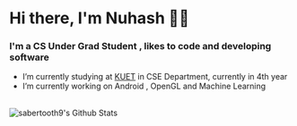 # Hi there, I'm Nuhash 👋👋

### I'm a CS Under Grad Student , likes to code and developing software

- I’m currently studying at [KUET](http://www.kuet.ac.bd/) in CSE Department, currently in 4th year
- I’m currently working on Android , OpenGL and Machine Learning

<br />

<img align="left" alt="sabertooth9's Github Stats" src="https://github-readme-stats.vercel.app/api?username=sabertooth9&show_icons=true" />

